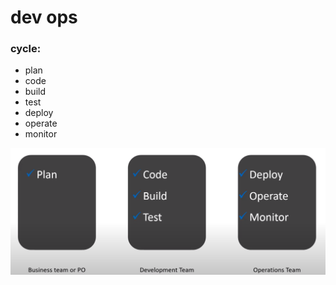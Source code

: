 # dev ops

### cycle:

* plan
* code
* build
* test
* deploy
* operate
* monitor

![](../.gitbook/assets/image%20%28340%29.png)



